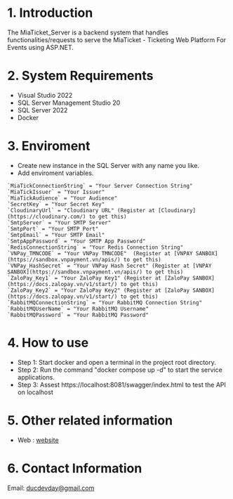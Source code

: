 # 1. Introduction
The MiaTicket_Server is a backend system that handles functionalities/requests to serve the MiaTicket - Ticketing Web Platform For Events using ASP.NET.

# 2. System Requirements
- Visual Studio 2022
- SQL Server Management Studio 20
- SQL Server 2022
- Docker 

# 3. Enviroment
- Create new instance in the SQL Server with any name you like.
- Add enviroment variables.

```
`MiaTickConnectionString` = "Your Server Connection String"  
`MiaTickIssuer` = "Your Issuer"  
`MiaTickAudience` = "Your Audience"  
`SecretKey` = "Your Secret Key"  
`CloudinaryUrl` = "Cloudinary URL" (Register at [Cloudinary](https://cloudinary.com/) to get this)  
`SmtpServer` = "Your SMTP Server"  
`SmtpPort` = "Your SMTP Port"  
`SmtpEmail` = "Your SMTP Email"  
`SmtpAppPassword` = "Your SMTP App Password"  
`RedisConnectionString` = "Your Redis Connection String"  
`VNPay_TMNCODE` = "Your VNPay TMNCODE"  (Register at [VNPAY SANBOX](https://sandbox.vnpayment.vn/apis/) to get this)  
`VNPay_HashSecret` = "Your VNPay Hash Secret" (Register at [VNPAY SANBOX](https://sandbox.vnpayment.vn/apis/) to get this)  
`ZaloPay_Key1` = "Your ZaloPay Key1" (Register at [ZaloPay SANBOX](https://docs.zalopay.vn/v1/start/) to get this)  
`ZaloPay_Key2` = "Your ZaloPay Key2" (Register at [ZaloPay SANBOX](https://docs.zalopay.vn/v1/start/) to get this)  
`RabbitMQConnectionString` = "Your RabbitMQ Connection String"  
`RabbitMQUserName` = "Your RabbitMQ Username"  
`RabbitMQPassword` = "Your RabbitMQ Password"  
```

# 4. How to use
- Step 1: Start docker and open a terminal in the project root directory.
- Step 2: Run the command "docker compose up -d" to start the service applications.
- Step 3: Assest https://localhost:8081/swagger/index.html to test the API on localhost

# 5. Other related information
- Web : [website](https://github.com/ducdevday/MiaTicket_Website)

# 6. Contact Information
Email: ducdevday@gmail.com






